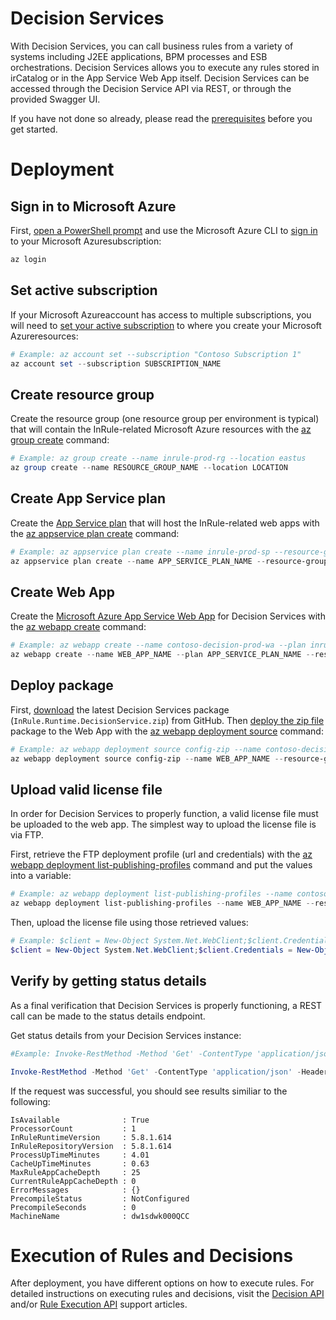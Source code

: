 ﻿﻿Decision Services
====
With Decision Services, you can call business rules from a variety of systems including J2EE applications, BPM processes and ESB orchestrations. Decision Services allows you to execute any rules stored in irCatalog or in the App Service Web App itself. Decision Services can be accessed through the Decision Service API via REST, or through the provided Swagger UI. 

If you have not done so already, please read the [prerequisites](../README.md#prerequisites) before you get started.

# Deployment

## Sign in to Microsoft Azure
First, [open a PowerShell prompt](https://docs.microsoft.com/en-us/powershell/scripting/setup/starting-windows-powershell) and use the Microsoft Azure CLI to [sign in](https://docs.microsoft.com/en-us/cli/azure/authenticate-azure-cli) to your Microsoft Azuresubscription:
```powershell
az login
```

## Set active subscription
If your Microsoft Azureaccount has access to multiple subscriptions, you will need to [set your active subscription](https://docs.microsoft.com/en-us/cli/azure/account#az-account-set) to where you create your Microsoft Azureresources:
```powershell
# Example: az account set --subscription "Contoso Subscription 1"
az account set --subscription SUBSCRIPTION_NAME
```

## Create resource group
Create the resource group (one resource group per environment is typical) that will contain the InRule-related Microsoft Azure resources with the [az group create](https://docs.microsoft.com/en-us/cli/azure/group#az-group-create) command:
```powershell
# Example: az group create --name inrule-prod-rg --location eastus
az group create --name RESOURCE_GROUP_NAME --location LOCATION
```

## Create App Service plan
Create the [App Service plan](https://docs.microsoft.com/en-us/azure/app-service/azure-web-sites-web-hosting-plans-in-depth-overview) that will host the InRule-related web apps with the [az appservice plan create](https://docs.microsoft.com/en-us/cli/azure/appservice/plan#az-appservice-plan-create) command:
```powershell
# Example: az appservice plan create --name inrule-prod-sp --resource-group inrule-prod-rg --location eastus
az appservice plan create --name APP_SERVICE_PLAN_NAME --resource-group RESOURCE_GROUP_NAME --location LOCATION
```

## Create Web App
Create the [Microsoft Azure App Service Web App](https://docs.microsoft.com/en-us/azure/app-service/app-service-web-overview) for Decision Services with the [az webapp create](https://docs.microsoft.com/en-us/cli/azure/webapp#az-webapp-create) command:
```powershell
# Example: az webapp create --name contoso-decision-prod-wa --plan inrule-prod-sp --resource-group inrule-prod-rg
az webapp create --name WEB_APP_NAME --plan APP_SERVICE_PLAN_NAME --resource-group RESOURCE_GROUP_NAME
```

## Deploy package
First, [download](https://github.com/InRule/AzureAppServices/releases/latest) the latest Decision Services package (`InRule.Runtime.DecisionService.zip`) from GitHub. Then [deploy the zip file](https://docs.microsoft.com/en-us/azure/app-service/app-service-deploy-zip) package to the Web App with the [az webapp deployment source](https://docs.microsoft.com/en-us/cli/azure/webapp/deployment/source#az-webapp-deployment-source-config-zip) command:
```powershell
# Example: az webapp deployment source config-zip --name contoso-decision-prod-wa --resource-group inrule-prod-rg --src InRule.Runtime.DecisionService.zip
az webapp deployment source config-zip --name WEB_APP_NAME --resource-group RESOURCE_GROUP_NAME --src FILE_PATH
```

## Upload valid license file
In order for Decision Services to properly function, a valid license file must be uploaded to the web app. The simplest way to upload the license file is via FTP.

First, retrieve the FTP deployment profile (url and credentials) with the [az webapp deployment list-publishing-profiles](https://docs.microsoft.com/en-us/cli/azure/webapp/deployment#az-webapp-deployment-list-publishing-profiles) command and put the values into a variable:
```powershell
# Example: az webapp deployment list-publishing-profiles --name contoso-decision-prod-wa --resource-group inrule-prod-rg --query "[?contains(publishMethod, 'FTP')].{publishUrl:publishUrl,userName:userName,userPWD:userPWD}[0]" | ConvertFrom-Json -OutVariable creds | Out-Null
az webapp deployment list-publishing-profiles --name WEB_APP_NAME --resource-group RESOURCE_GROUP_NAME --query "[?contains(publishMethod, 'FTP')].{publishUrl:publishUrl,userName:userName,userPWD:userPWD}[0]" | ConvertFrom-Json -OutVariable creds | Out-Null
```

Then, upload the license file using those retrieved values:
```powershell
# Example: $client = New-Object System.Net.WebClient;$client.Credentials = New-Object System.Net.NetworkCredential($creds.userName,$creds.userPWD);$uri = New-Object System.Uri($creds.publishUrl + "/InRuleLicense.xml");$client.UploadFile($uri, "$pwd\InRuleLicense.xml");
$client = New-Object System.Net.WebClient;$client.Credentials = New-Object System.Net.NetworkCredential($creds.userName,$creds.userPWD);$uri = New-Object System.Uri($creds.publishUrl + "/InRuleLicense.xml");$client.UploadFile($uri, "LICENSE_FILE_ABSOLUTE_PATH");
```

## Verify by getting status details
As a final verification that Decision Services is properly functioning, a REST call can be made to the status details endpoint.

Get status details from your Decision Services instance:
```powershell
#Example: Invoke-RestMethod -Method 'Get' -ContentType 'application/json' -Headers @{"Accept"="application/json"; "inrule-apikey"="SampleApiKey"} -Uri https://contoso-decision-prod-wa.azurewebsites.net/api/status/details

Invoke-RestMethod -Method 'Get' -ContentType 'application/json' -Headers @{"Accept"="application/json"; "inrule-apikey"="YOUR_API_KEY"} -Uri https://WEB_APP_NAME.azurewebsites.net/api/status/details
```

If the request was successful, you should see results similiar to the following:
```
IsAvailable              : True
ProcessorCount           : 1
InRuleRuntimeVersion     : 5.8.1.614
InRuleRepositoryVersion  : 5.8.1.614
ProcessUpTimeMinutes     : 4.01
CacheUpTimeMinutes       : 0.63
MaxRuleAppCacheDepth     : 25
CurrentRuleAppCacheDepth : 0
ErrorMessages            : {}
PrecompileStatus         : NotConfigured
PrecompileSeconds        : 0
MachineName              : dw1sdwk000QCC
```
# Execution of Rules and Decisions

After deployment, you have different options on how to execute rules. For detailed instructions on executing rules and decisions,
visit the [Decision API](https://support.inrule.com/hc/en-us/articles/17532346873101-Decision-API) and/or [Rule Execution API](https://support.inrule.com/hc/en-us/articles/13377054188557-Rule-Execution-API) support articles.
